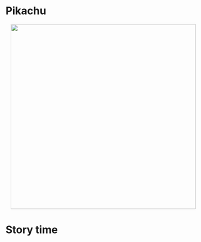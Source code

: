 # Pikachu
<a href="https://telegra.ph/file/beb69f3cf12086c189e74.jpg" imageanchor="1" style="margin-left: 1em; margin-right: 1em;"><img border="0" data-original-height="500" data-original-width="500" height="500" src="https://telegra.ph/file/beb69f3cf12086c189e74.jpg" width="500" /></a></div>
# Story time 
